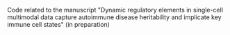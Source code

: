 Code related to the manuscript "Dynamic regulatory elements in single-cell multimodal data capture autoimmune disease heritability and implicate key immune cell states" (in preparation)
